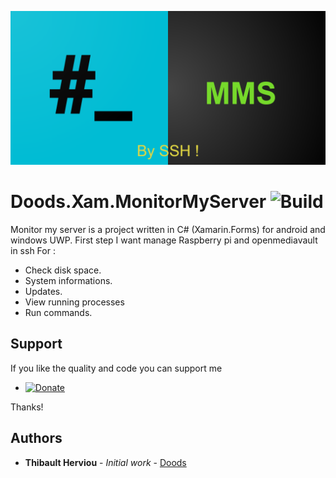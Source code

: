 ![MonitorMyServer](https://github.com/doodz/Doods.Xam.MonitorMyServer/blob/master/src/Android/Resources/drawable/MMS_graphic.png)
# Doods.Xam.MonitorMyServer ![Build](https://build.appcenter.ms/v0.1/apps/df1c8fb8-9914-479d-9942-8c96c5e83317/branches/master/badge)
Monitor my server is a project written in C# (Xamarin.Forms) for android and windows UWP.
First step I want manage Raspberry pi and openmediavault in ssh
For :
  * Check disk space.
  * System informations.
  * Updates.
  * View running processes
  * Run commands.
  
  ## Support
  
  If you like the quality and code you can support me 

- [![Donate](https://img.shields.io/badge/Donate-PayPal-green.svg?style=flat-square)](https://www.paypal.me/Doodsdev)  

Thanks!
  
  ## Authors

* **Thibault Herviou** - *Initial work* - [Doods](https://github.com/doodz)
  
